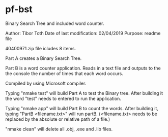 # pf-bst
Binary Search Tree and included word counter.

Author: Tibor Toth
Date of last modification: 02/04/2019
Purpose: readme file

40400971.zip file icludes 8 items.

Part A creates a Binary Search Tree.

Part B is a word counter application.
Reads in a text file and outputs to the the console the number of times that each word occurs.

Compiled by using Microsoft compiler.

Typing "nmake test" will build Part A to test the Binary tree.
After building it the word "test" needs to entered to run the application.

Typing "nmake app" will build Part B to count the words.
After building it, typing "PartB <filename.txt>" will run partB.
(<filename.txt> needs to be replaced by the absolute or relative path of a file.)

"nmake clean" will delete all .obj, .exe and .lib files.

